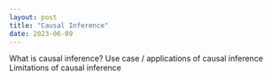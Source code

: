 ```yaml
---
layout: post
title: "Causal Inference"
date: 2023-06-09
---
```

What is causal inference?
Use case / applications of causal inference
Limitations of causal inference
